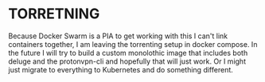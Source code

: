 # TORRETNING

Because Docker Swarm is a PIA to get working with this I can't link containers together, I am leaving the torrenting setup in docker compose. In the future I will try to build a custom monolothic image that includes both deluge and the protonvpn-cli and hopefully that will just work. Or I might just migrate to everything to Kubernetes and do something different.
